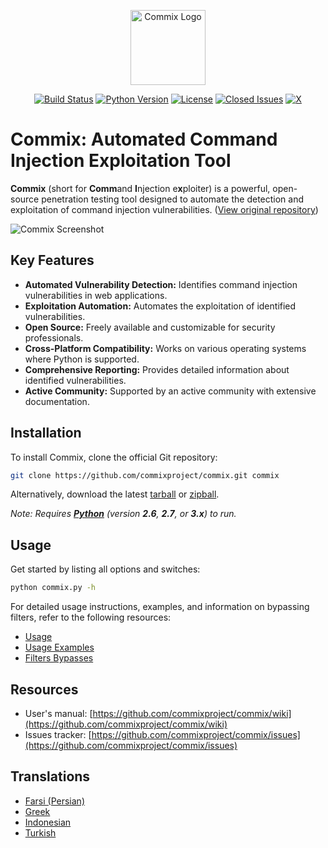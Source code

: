 <p align="center">
  <img alt="Commix Logo" src="https://commixproject.com/images/logo.png" height="120" />
</p>

<p align="center">
    <a href="https://github.com/commixproject/commix/actions/workflows/builds.yml"><img alt="Build Status" src="https://github.com/commixproject/commix/actions/workflows/builds.yml/badge.svg"></a>
    <a href="http://www.python.org/download/"><img alt="Python Version" src="https://img.shields.io/badge/python-2.6|2.7|3.x-yellow.svg"></a>
    <a href="https://github.com/commixproject/commix/blob/master/LICENSE.txt"><img alt="License" src="https://img.shields.io/badge/license-GPLv3-red.svg"></a>
    <a href="https://github.com/commixproject/commix/issues?q=is%3Aissue+is%3Aclosed"><img alt="Closed Issues" src="https://img.shields.io/github/issues-closed-raw/commixproject/commix.svg?colorB=ff0000"></a>
    <a href="https://x.com/commixproject"><img alt="X" src="https://img.shields.io/badge/X-@commixproject-blue.svg"></a>
</p>

# Commix: Automated Command Injection Exploitation Tool

**Commix** (short for **Comm**and **I**njection e**x**ploiter) is a powerful, open-source penetration testing tool designed to automate the detection and exploitation of command injection vulnerabilities. ([View original repository](https://github.com/commixproject/commix))

![Commix Screenshot](https://commixproject.com/images/background.png)

## Key Features

*   **Automated Vulnerability Detection:**  Identifies command injection vulnerabilities in web applications.
*   **Exploitation Automation:** Automates the exploitation of identified vulnerabilities.
*   **Open Source:** Freely available and customizable for security professionals.
*   **Cross-Platform Compatibility:** Works on various operating systems where Python is supported.
*   **Comprehensive Reporting:** Provides detailed information about identified vulnerabilities.
*   **Active Community:** Supported by an active community with extensive documentation.

## Installation

To install Commix, clone the official Git repository:

```bash
git clone https://github.com/commixproject/commix.git commix
```

Alternatively, download the latest [tarball](https://github.com/commixproject/commix/tarball/master) or [zipball](https://github.com/commixproject/commix/zipball/master).

*Note: Requires **[Python](http://www.python.org/download/)** (version **2.6**, **2.7**, or **3.x**) to run.*

## Usage

Get started by listing all options and switches:

```bash
python commix.py -h
```

For detailed usage instructions, examples, and information on bypassing filters, refer to the following resources:

*   [Usage](https://github.com/commixproject/commix/wiki/Usage)
*   [Usage Examples](https://github.com/commixproject/commix/wiki/Usage-Examples)
*   [Filters Bypasses](https://github.com/commixproject/commix/wiki/Filters-Bypasses)

##  Resources

*   User's manual: [https://github.com/commixproject/commix/wiki](https://github.com/commixproject/commix/wiki)
*   Issues tracker: [https://github.com/commixproject/commix/issues](https://github.com/commixproject/commix/issues)

## Translations

*   [Farsi (Persian)](https://github.com/commixproject/commix/blob/master/doc/translations/README-fa-FA.md)
*   [Greek](https://github.com/commixproject/commix/blob/master/doc/translations/README-gr-GR.md)
*   [Indonesian](https://github.com/commixproject/commix/blob/master/doc/translations/README-idn-IDN.md)
*   [Turkish](https://github.com/commixproject/commix/blob/master/doc/translations/README-tr-TR.md)